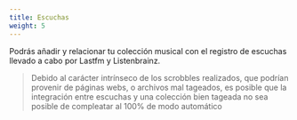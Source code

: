 ```yaml
---
title: Escuchas
weight: 5
---
```


Podrás añadir y relacionar tu colección musical con el registro de escuchas llevado a cabo por Lastfm y Listenbrainz.

> Debido al carácter intrínseco de los scrobbles realizados, que podrían provenir de páginas webs, o archivos mal tageados, es posible que la integración entre escuchas y una colección bien tageada no sea posible de compleatar al 100% de modo automático



